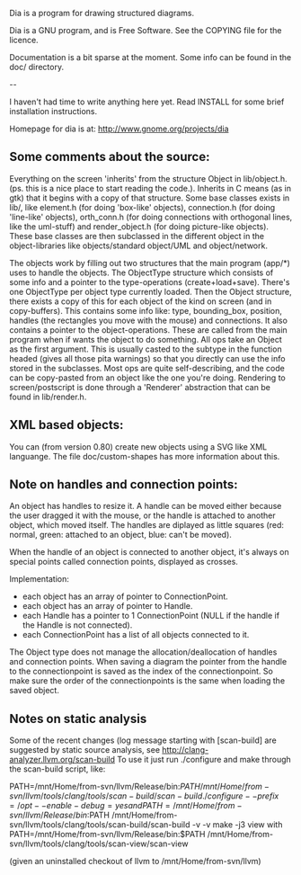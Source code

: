 Dia is a program for drawing structured diagrams.

Dia is a GNU program, and is Free Software.  See the COPYING file for
the licence.

Documentation is a bit sparse at the moment.  Some info can be
found in the doc/ directory.

--

I haven't had time to write anything here yet.
Read INSTALL for some brief installation instructions.

Homepage for dia is at:
 http://www.gnome.org/projects/dia

Some comments about the source:
-------------------------------

 Everything on the screen 'inherits' from the structure Object 
in lib/object.h. (ps. this is a nice place to start reading the code.).
Inherits in C means (as in gtk) that it begins with a copy of that structure. 
Some base classes exists in lib/, like element.h (for doing 'box-like' 
objects), connection.h (for doing 'line-like' objects), orth_conn.h (for doing 
connections with orthogonal lines, like the uml-stuff) and render_object.h 
(for doing picture-like objects). These base classes are then subclassed in 
the different object in the object-libraries like objects/standard object/UML 
and object/network.

 The objects work by filling out two structures that the main program (app/*) 
uses to handle the objects. The ObjectType structure which consists of some 
info and a pointer to the type-operations (create+load+save). There's one 
ObjectType per object type currently loaded. Then the Object structure, there 
exists a copy of this for each object of the kind on screen (and in 
copy-buffers). This contains some info like: type, bounding_box, position, 
handles (the rectangles you move with the mouse) and connections. It also 
contains a pointer to the object-operations. These are called from the main 
program when if wants the object to do something. All ops take an Object as 
the first argument. This is usually casted to the subtype in the function 
headed (gives all those pita warnings) so that you directly can use the info 
stored in the subclasses. Most ops are quite self-describing, and the code can 
be copy-pasted from an object like the one you're doing. Rendering to 
screen/postscript is done through a 'Renderer' abstraction that can be found 
in lib/render.h.
 
XML based objects:
------------------
You can (from version 0.80) create new objects using a SVG like XML languange.
The file doc/custom-shapes has more information about this.
 
Note on handles and connection points:
--------------------------------------

An object has handles to resize it. A handle can be moved either because
the user dragged it with the mouse, or the handle is attached to another
object, which moved itself. The handles are diplayed as little squares
(red: normal, green: attached to an object, blue: can't be moved).

When the handle of an object is connected to another object, it's always
on special points called connection points, displayed as crosses.

Implementation:
- each object has an array of pointer to ConnectionPoint.
- each object has an array of pointer to Handle.
- each Handle has a pointer to 1 ConnectionPoint (NULL if the handle if
the Handle is not connected).
- each ConnectionPoint has a list of all objects connected to it.

The Object type does not manage the allocation/deallocation of handles and
connection points. When saving a diagram the pointer from the handle to
the connectionpoint is saved as the index of the connectionpoint. So make
sure the order of the connectionpoints is the same when loading the saved
object.

Notes on static analysis
------------------------
Some of the recent changes (log message starting with [scan-build] are suggested
by static source analysis, see http://clang-analyzer.llvm.org/scan-build
To use it just run ./configure and make through the scan-build script, like:

PATH=/mnt/Home/from-svn/llvm/Release/bin:$PATH /mnt/Home/from-svn/llvm/tools/clang/tools/scan-build/scan-build ./configure --prefix=/opt --enable-debug=yes
  and
PATH=/mnt/Home/from-svn/llvm/Release/bin:$PATH /mnt/Home/from-svn/llvm/tools/clang/tools/scan-build/scan-build -v -v make -j3
  view with
PATH=/mnt/Home/from-svn/llvm/Release/bin:$PATH /mnt/Home/from-svn/llvm/tools/clang/tools/scan-view/scan-view

(given an uninstalled checkout of llvm to /mnt/Home/from-svn/llvm)

